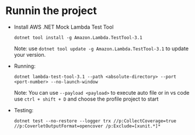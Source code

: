 # Runnin the project

* Install AWS .NET Mock Lambda Test Tool

    ```shell
    dotnet tool install -g Amazon.Lambda.TestTool-3.1
    ```
	
	Note: use `dotnet tool update -g Amazon.Lambda.TestTool-3.1` to update your version.

* Running:

    ```shell
    dotnet lambda-test-tool-3.1 --path <absolute-directory> --port <port-number> --no-launch-window 
    ```

    Note: You can use `--payload <payload>` to execute auto file or in vs code use `ctrl + shift + D` and choose the profile project to start

* Testing:

    ```shell
    dotnet test --no-restore --logger trx //p:CollectCoverage=true //p:CoverletOutputFormat=opencover /p:Exclude=[xunit.*]*
    ```